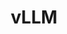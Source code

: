 ---
title: "vLLM"
menu:
  main:
    identifier: "vllm"
    parent: "llm-ai"
    name: "vLLM"
    weight: 4
---